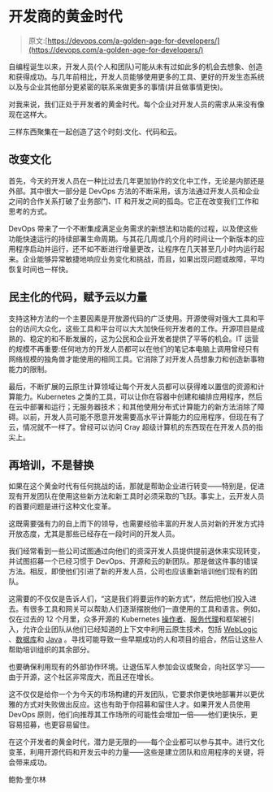 # 开发商的黄金时代

> 原文:[https://devops.com/a-golden-age-for-developers/](https://devops.com/a-golden-age-for-developers/)

自编程诞生以来，开发人员(个人和团队)可能从未有过如此多的机会去想象、创造和获得成功。与几年前相比，开发人员能够使用更多的工具、更好的开发生态系统以及与企业其他部分更紧密的联系来做更多的事情(并且做事情更快)。

对我来说，我们正处于开发者的黄金时代。每个企业对开发人员的需求从来没有像现在这样大。

三样东西聚集在一起创造了这个时刻:文化、代码和云。

## **改变文化**

首先，今天的开发人员在一种比过去几年更加协作的文化中工作，无论是内部还是外部。其中很大一部分是 DevOps 方法的不断采用，该方法通过开发人员和企业之间的合作关系打破了业务部门、IT 和开发之间的孤岛。它正在改变我们工作和思考的方式。

DevOps 带来了一个不断集成满足业务需求的新想法和功能的过程，以及使这些功能快速运行的持续部署生命周期。与其花几周或几个月的时间让一个新版本的应用程序启动并运行，还不如不断进行增量更改，让程序在几天甚至几小时内运行起来。企业能够异常敏捷地响应业务变化和挑战，而且，如果出现问题或故障，平均恢复时间也一样快。

## **民主化的代码，赋予云以力量**

支持这种方法的一个主要因素是开放源代码的广泛使用。开源使得对强大工具和平台的访问大众化，这些工具和平台可以大大加快任何开发者的工作。开源项目是成熟的、稳定的和不断发展的，这为公民和企业开发者提供了平等的机会。IT 运营的规模不再重要:任何地方的开发人员都可以在他们的笔记本电脑上调用曾经只有网络规模的独角兽才能使用的相同工具。它消除了对开发人员想象力和创造新事物能力的限制。

最后，不断扩展的云原生计算领域让每个开发人员都可以获得难以置信的资源和计算能力。Kubernetes 之类的工具，可以让你在容器中创建和编排应用程序，然后在云中部署和运行；无服务器技术；和其他使用分布式计算能力的新方法消除了障碍。以前，开发人员可能不愿意开发需要高水平计算能力的应用程序，但现在有了云，情况就不一样了。曾经可以访问 Cray 超级计算机的东西现在在开发人员的指尖上。

## **再培训，不是替换**

如果在这个黄金时代有任何挑战的话，那就是帮助企业进行转变——特别是，促进现有开发团队在使用这些新方法和新工具时必须采取的飞跃。事实上，云开发人员的首要问题是进行这种文化变革。

这既需要强有力的自上而下的领导，也需要经验丰富的开发人员对新的开发方式持开放态度，尤其是那些已经存在一段时间的开发人员。

我们经常看到一些公司试图通过向他们的资深开发人员提供提前退休来实现转变，并试图招募一个已经习惯于 DevOps、开源和云的新团队。那是做这件事的错误方法。相反，即使他们引进了新的开发人员，公司也应该重新培训他们现有的团队。

这需要的不仅仅是告诉人们，“这是我们将要运作的新方式”，然后把他们投入进去。有很多工具和网关可以帮助人们逐渐摆脱他们一直使用的工具和语言。例如，仅在过去的 12 个月里，众多开源的 Kubernetes [操作者](https://coreos.com/operators/)、[服务代理](https://www.openservicebrokerapi.org/)和框架被引入，允许企业团队从他们已经知道的上下文中利用云原生技术，包括 [WebLogic](https://github.com/oracle/weblogic-kubernetes-operator) 、[数据库](https://github.com/oracle/oci-service-broker)和 [Java](https://helidon.io/#/) 。寻找可能导致一些早期成功的人和项目的组合，然后让这些人帮助培训组织的其余部分。

也要确保利用现有的外部协作环境。让退伍军人参加会议或聚会，向社区学习——由于开源，这个社区非常庞大，而且还在增长。

这不仅仅是给你一个为今天的市场构建的开发团队，它要求你更快地部署并以更优雅的方式对失败做出反应。这也有助于你招募和留住人才。如果开发人员使用 DevOps 原则，他们向推荐其工作场所的可能性会增加一倍——他们更快乐，更容易招募，也更容易留住。

在这个开发者的黄金时代，潜力是无限的——每个企业都可以参与其中。进行文化变革，利用开源代码和开发云中的力量——这些是建立团队和应用程序的关键，将会带来成功。

鲍勃·奎尔林